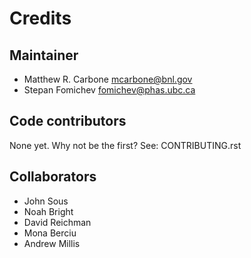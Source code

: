# Credits

## Maintainer

* Matthew R. Carbone <mcarbone@bnl.gov>
* Stepan Fomichev <fomichev@phas.ubc.ca>

## Code contributors

None yet. Why not be the first? See: CONTRIBUTING.rst

## Collaborators

* John Sous
* Noah Bright
* David Reichman
* Mona Berciu
* Andrew Millis
